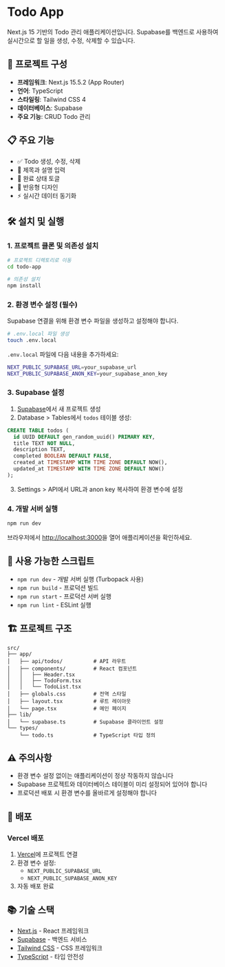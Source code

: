 # Todo App

Next.js 15 기반의 Todo 관리 애플리케이션입니다. Supabase를 백엔드로 사용하여 실시간으로 할 일을 생성, 수정, 삭제할 수 있습니다.

## 🚀 프로젝트 구성

- **프레임워크**: Next.js 15.5.2 (App Router)
- **언어**: TypeScript
- **스타일링**: Tailwind CSS 4
- **데이터베이스**: Supabase
- **주요 기능**: CRUD Todo 관리

## 📋 주요 기능

- ✅ Todo 생성, 수정, 삭제
- 📝 제목과 설명 입력
- 🔄 완료 상태 토글
- 📱 반응형 디자인
- ⚡ 실시간 데이터 동기화

## 🛠️ 설치 및 실행

### 1. 프로젝트 클론 및 의존성 설치

```bash
# 프로젝트 디렉토리로 이동
cd todo-app

# 의존성 설치
npm install
```

### 2. 환경 변수 설정 (필수)

Supabase 연결을 위해 환경 변수 파일을 생성하고 설정해야 합니다.

```bash
# .env.local 파일 생성
touch .env.local
```

`.env.local` 파일에 다음 내용을 추가하세요:

```bash
NEXT_PUBLIC_SUPABASE_URL=your_supabase_url
NEXT_PUBLIC_SUPABASE_ANON_KEY=your_supabase_anon_key
```

### 3. Supabase 설정

1. [Supabase](https://supabase.com)에서 새 프로젝트 생성
2. Database > Tables에서 `todos` 테이블 생성:

```sql
CREATE TABLE todos (
  id UUID DEFAULT gen_random_uuid() PRIMARY KEY,
  title TEXT NOT NULL,
  description TEXT,
  completed BOOLEAN DEFAULT FALSE,
  created_at TIMESTAMP WITH TIME ZONE DEFAULT NOW(),
  updated_at TIMESTAMP WITH TIME ZONE DEFAULT NOW()
);
```

3. Settings > API에서 URL과 anon key 복사하여 환경 변수에 설정

### 4. 개발 서버 실행

```bash
npm run dev
```

브라우저에서 [http://localhost:3000](http://localhost:3000)을 열어 애플리케이션을 확인하세요.

## 📜 사용 가능한 스크립트

- `npm run dev` - 개발 서버 실행 (Turbopack 사용)
- `npm run build` - 프로덕션 빌드
- `npm run start` - 프로덕션 서버 실행
- `npm run lint` - ESLint 실행

## 🏗️ 프로젝트 구조

```
src/
├── app/
│   ├── api/todos/          # API 라우트
│   ├── components/         # React 컴포넌트
│   │   ├── Header.tsx
│   │   ├── TodoForm.tsx
│   │   └── TodoList.tsx
│   ├── globals.css         # 전역 스타일
│   ├── layout.tsx          # 루트 레이아웃
│   └── page.tsx            # 메인 페이지
├── lib/
│   └── supabase.ts         # Supabase 클라이언트 설정
└── types/
    └── todo.ts             # TypeScript 타입 정의
```

## ⚠️ 주의사항

- 환경 변수 설정 없이는 애플리케이션이 정상 작동하지 않습니다
- Supabase 프로젝트와 데이터베이스 테이블이 미리 설정되어 있어야 합니다
- 프로덕션 배포 시 환경 변수를 올바르게 설정해야 합니다

## 🚀 배포

### Vercel 배포

1. [Vercel](https://vercel.com)에 프로젝트 연결
2. 환경 변수 설정:
   - `NEXT_PUBLIC_SUPABASE_URL`
   - `NEXT_PUBLIC_SUPABASE_ANON_KEY`
3. 자동 배포 완료

## 📚 기술 스택

- [Next.js](https://nextjs.org) - React 프레임워크
- [Supabase](https://supabase.com) - 백엔드 서비스
- [Tailwind CSS](https://tailwindcss.com) - CSS 프레임워크
- [TypeScript](https://www.typescriptlang.org) - 타입 안전성
